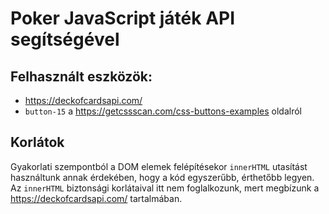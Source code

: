 # Poker JavaScript játék API segítségével

## Felhasznált eszközök:

- https://deckofcardsapi.com/ 
- `button-15` a https://getcssscan.com/css-buttons-examples oldalról 

## Korlátok

Gyakorlati szempontból a DOM elemek felépítésekor `innerHTML` utasítást használtunk
annak érdekében, hogy a kód egyszerűbb, érthetőbb legyen. Az `innerHTML` biztonsági
korlátaival itt nem foglalkozunk, mert megbízunk a https://deckofcardsapi.com/ 
tartalmában.